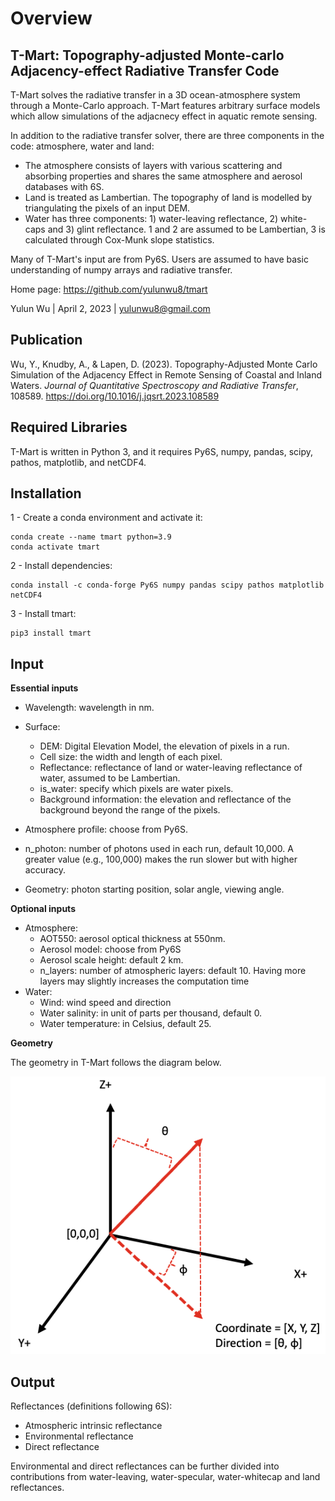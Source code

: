# Overview

## T-Mart: Topography-adjusted Monte-carlo Adjacency-effect Radiative Transfer Code


T-Mart solves the radiative transfer in a 3D ocean-atmosphere system through a Monte-Carlo approach. T-Mart features arbitrary surface models which allow simulations of the adjacnecy effect in aquatic remote sensing. 

In addition to the radiative transfer solver, there are three components in the code: atmosphere, water and land: 

- The atmosphere consists of layers with various scattering and absorbing properties and shares the same atmosphere and aerosol databases with 6S.  
- Land is treated as Lambertian. The topography of land is modelled by triangulating the pixels of an input DEM. 
- Water has three components: 1) water-leaving reflectance, 2) white-caps and 3) glint reflectance. 1 and 2 are assumed to be Lambertian, 3 is calculated through Cox-Munk slope statistics. 

Many of T-Mart's input are from Py6S. Users are assumed to have basic understanding of numpy arrays and radiative transfer. 

Home page: <a href="https://github.com/yulunwu8/tmart" target="_blank">https://github.com/yulunwu8/tmart</a>

Yulun Wu | April 2, 2023 | [yulunwu8@gmail.com](mailto:yulunwu8@gmail.com)

## Publication

Wu, Y., Knudby, A., & Lapen, D. (2023). Topography-Adjusted Monte Carlo Simulation of the Adjacency Effect in Remote Sensing of Coastal and Inland Waters. *Journal of Quantitative Spectroscopy and Radiative Transfer*, 108589. <a href="https://doi.org/10.1016/j.jqsrt.2023.108589" target="_blank">https://doi.org/10.1016/j.jqsrt.2023.108589</a>

## Required Libraries

T-Mart is written in Python 3, and it requires Py6S, numpy, pandas, scipy, pathos, matplotlib, and netCDF4.


## Installation 

1 - Create a conda environment and activate it: 
```
conda create --name tmart python=3.9
conda activate tmart
```

2 - Install dependencies: 
```
conda install -c conda-forge Py6S numpy pandas scipy pathos matplotlib netCDF4
```

3 - Install tmart: 
```
pip3 install tmart
```


## Input

**Essential inputs**

- Wavelength: wavelength in nm.
- Surface: 
	- DEM: Digital Elevation Model, the elevation of pixels in a run.
	- Cell size: the width and length of each pixel. 
	- Reflectance: reflectance of land or water-leaving reflectance of water, assumed to be Lambertian. 
	- is_water: specify which pixels are water pixels. 
	- Background information: the elevation and reflectance of the background beyond the range of the pixels.

- Atmosphere profile: choose from Py6S. 

- n_photon: number of photons used in each run, default 10,000. A greater value (e.g., 100,000) makes the run slower but with higher accuracy.
- Geometry: photon starting position, solar angle, viewing angle. 


**Optional inputs**

- Atmosphere: 
 	- AOT550: aerosol optical thickness at 550nm.
	- Aerosol model: choose from Py6S
	- Aerosol scale height: default 2 km.
	- n_layers: number of atmospheric layers: default 10. Having more layers may slightly increases the computation time
- Water: 
	- Wind: wind speed and direction 
	- Water salinity: in unit of parts per thousand, default 0.
	- Water temperature: in Celsius, default 25.



**Geometry**
 
 The geometry in T-Mart follows the diagram below.
 
 
![Geometry](files/geometry.png)



## Output 

Reflectances (definitions following 6S):

- Atmospheric intrinsic reflectance
- Environmental reflectance 
- Direct reflectance

Environmental and direct reflectances can be further divided into contributions from water-leaving, water-specular, water-whitecap and land reflectances. 










